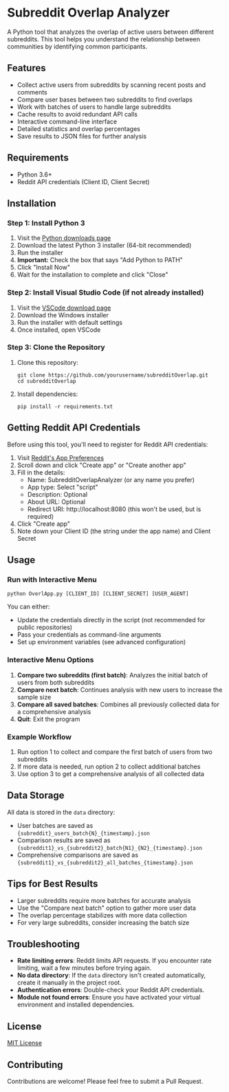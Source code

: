 # Subreddit Overlap Analyzer

A Python tool that analyzes the overlap of active users between different subreddits. This tool helps you understand the relationship between communities by identifying common participants.

## Features

- Collect active users from subreddits by scanning recent posts and comments
- Compare user bases between two subreddits to find overlaps
- Work with batches of users to handle large subreddits
- Cache results to avoid redundant API calls
- Interactive command-line interface
- Detailed statistics and overlap percentages
- Save results to JSON files for further analysis

## Requirements

- Python 3.6+
- Reddit API credentials (Client ID, Client Secret)

## Installation

### Step 1: Install Python 3

1. Visit the [Python downloads page](https://www.python.org/downloads/windows/)
2. Download the latest Python 3 installer (64-bit recommended)
3. Run the installer
4. **Important:** Check the box that says "Add Python to PATH"
5. Click "Install Now"
6. Wait for the installation to complete and click "Close"

### Step 2: Install Visual Studio Code (if not already installed)

1. Visit the [VSCode download page](https://code.visualstudio.com/download)
2. Download the Windows installer
3. Run the installer with default settings
4. Once installed, open VSCode

### Step 3: Clone the Repository

1. Clone this repository:
   ```
   git clone https://github.com/yourusername/subredditOverlap.git
   cd subredditOverlap
   ```

2. Install dependencies:
   ```
   pip install -r requirements.txt
   ```

## Getting Reddit API Credentials

Before using this tool, you'll need to register for Reddit API credentials:

1. Visit [Reddit's App Preferences](https://www.reddit.com/prefs/apps)
2. Scroll down and click "Create app" or "Create another app"
3. Fill in the details:
   - Name: SubredditOverlapAnalyzer (or any name you prefer)
   - App type: Select "script"
   - Description: Optional
   - About URL: Optional
   - Redirect URI: http://localhost:8080 (this won't be used, but is required)
4. Click "Create app"
5. Note down your Client ID (the string under the app name) and Client Secret

## Usage

### Run with Interactive Menu

```
python OverlApp.py [CLIENT_ID] [CLIENT_SECRET] [USER_AGENT]
```

You can either:
- Update the credentials directly in the script (not recommended for public repositories)
- Pass your credentials as command-line arguments
- Set up environment variables (see advanced configuration)

### Interactive Menu Options

1. **Compare two subreddits (first batch)**: Analyzes the initial batch of users from both subreddits
2. **Compare next batch**: Continues analysis with new users to increase the sample size
3. **Compare all saved batches**: Combines all previously collected data for a comprehensive analysis
4. **Quit**: Exit the program

### Example Workflow

1. Run option 1 to collect and compare the first batch of users from two subreddits
2. If more data is needed, run option 2 to collect additional batches
3. Use option 3 to get a comprehensive analysis of all collected data

## Data Storage

All data is stored in the `data` directory:
- User batches are saved as `{subreddit}_users_batch{N}_{timestamp}.json`
- Comparison results are saved as `{subreddit1}_vs_{subreddit2}_batch{N1}_{N2}_{timestamp}.json`
- Comprehensive comparisons are saved as `{subreddit1}_vs_{subreddit2}_all_batches_{timestamp}.json`

## Tips for Best Results

- Larger subreddits require more batches for accurate analysis
- Use the "Compare next batch" option to gather more user data
- The overlap percentage stabilizes with more data collection
- For very large subreddits, consider increasing the batch size

## Troubleshooting

- **Rate limiting errors**: Reddit limits API requests. If you encounter rate limiting, wait a few minutes before trying again.
- **No data directory**: If the `data` directory isn't created automatically, create it manually in the project root.
- **Authentication errors**: Double-check your Reddit API credentials.
- **Module not found errors**: Ensure you have activated your virtual environment and installed dependencies.

## License

[MIT License](LICENSE)

## Contributing

Contributions are welcome! Please feel free to submit a Pull Request.
